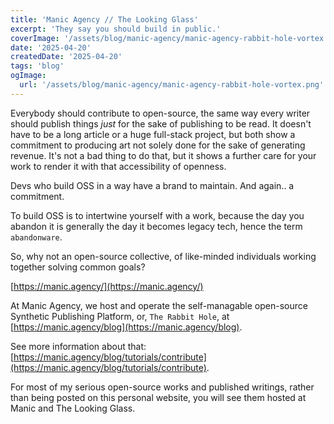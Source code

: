 ```yaml
---
title: 'Manic Agency // The Looking Glass'
excerpt: 'They say you should build in public.'
coverImage: '/assets/blog/manic-agency/manic-agency-rabbit-hole-vortex.png'
date: '2025-04-20'
createdDate: '2025-04-20'
tags: 'blog'
ogImage:
  url: '/assets/blog/manic-agency/manic-agency-rabbit-hole-vortex.png'
---
```


Everybody should contribute to open-source, the same way every writer should publish things *just* for the sake of publishing to be read. It doesn't have to be a long article or a huge full-stack project, but both show a commitment to producing art not solely done for the sake of generating revenue. It's not a bad thing to do that, but it shows a further care for your work to render it with that accessibility of openness.

Devs who build OSS in a way have a brand to maintain. And again.. a commitment.

To build OSS is to intertwine yourself with a work, because the day you abandon it is generally the day it becomes legacy tech, hence the term `abandonware`.

So, why not an open-source collective, of like-minded individuals working together solving common goals?

[https://manic.agency/](https://manic.agency/)

At Manic Agency, we host and operate the self-managable open-source Synthetic Publishing Platform, or, `The Rabbit Hole`, at [https://manic.agency/blog](https://manic.agency/blog).

See more information about that: [https://manic.agency/blog/tutorials/contribute](https://manic.agency/blog/tutorials/contribute).

For most of my serious open-source works and published writings, rather than being posted on this personal website, you will see them hosted at Manic and The Looking Glass.